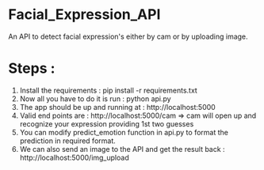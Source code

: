 # Facial_Expression_API
An API to detect facial expression's either by cam or by uploading image.

# Steps :
1. Install the requirements : pip install -r requirements.txt
2. Now all you have to do it is run : python api.py 
3. The app should be up and running at : http://localhost:5000
4. Valid end points are : http://localhost:5000/cam  => cam will open up and recognize your expression providing 1st two guesses 
5. You can modify predict_emotion function in api.py to format the prediction in required format.
6. We can also send an image to the API and get the result back : http://localhost:5000/img_upload

